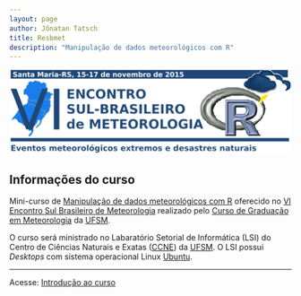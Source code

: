 ```yaml
---
layout: page
author: Jônatan Tatsch
title: Resbmet
description: "Manipulação de dados meteorológicos com R"
---
```


<p align="center">
  <img src="figs/logo_resbmet.png" alt="Resbmet"/>
</p>

## Informações do curso

Mini-curso de [Manipulação de dados meteorológicos com R](https://github.com/jdtatsch/Resbmet) oferecido no [VI Encontro Sul Brasileiro de Meteorologia](http://coral.ufsm.br/viesbmmet/) realizado pelo [Curso de Graduação em Meteorologia](http://w3.ufsm.br/meteorologia/) da [UFSM](http://site.ufsm.br/).

O curso será ministrado no Labaratório Setorial de Informática (LSI) do Centro de Ciências Naturais e Exatas ([CCNE](http://w3.ufsm.br/ccne/)) da [UFSM](http://site.ufsm.br/). O LSI possui *Desktops* com sistema operacional Linux [Ubuntu](http://ubuntu-br.org/). 

- - - 

Acesse: [Introdução ao curso](https://rawgit.com/jdtatsch/Resbmet/master/introducao_resbmet.html)


 
 